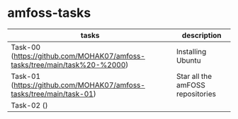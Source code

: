 # amfoss-tasks
|tasks|description|
|-----|-----------|
|Task-00 (https://github.com/MOHAK07/amfoss-tasks/tree/main/task%20-%2000)|Installing Ubuntu|
|Task-01 (https://github.com/MOHAK07/amfoss-tasks/tree/main/task-01)| Star all the amFOSS repositories|
|Task-02 ()
